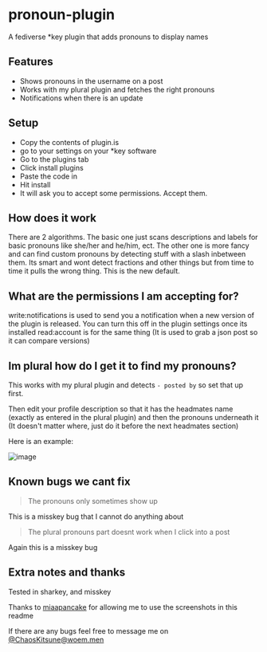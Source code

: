# pronoun-plugin
A fediverse *key plugin that adds pronouns to display names

## Features
 - Shows pronouns in the username on a post
 - Works with my plural plugin and fetches the right pronouns
 - Notifications when there is an update

## Setup
 - Copy the contents of plugin.is
 - go to your settings on your *key software
 - Go to the plugins tab
 - Click install plugins
 - Paste the code in
 - Hit install
 - It will ask you to accept some permissions. Accept them.

## How does it work
There are 2 algorithms. The basic one just scans descriptions and labels for basic pronouns like she/her and he/him, ect. The other one is more fancy and can find custom pronouns by detecting stuff with a slash inbetween them. Its smart and wont detect fractions and other things but from time to time it pulls the wrong thing. This is the new default. 

## What are the permissions I am accepting for?
write:notifications is used to send you a notification when a new version of the plugin is released. You can turn this off in the plugin settings once its installed
read:account is for the same thing (It is used to grab a json post so it can compare versions)

## Im plural how do I get it to find my pronouns?
This works with my plural plugin and detects ` - posted by ` so set that up first.

Then edit your profile description so that it has the headmates name (exactly as entered in the plural plugin) and then the pronouns underneath it (It doesn't matter where, just do it before the next headmates section) 

Here is an example:

![image](https://github.com/KevinWh0/pronoun-plugin/assets/45321184/1e664521-21eb-485d-a53c-b354c900f953)


## Known bugs we cant fix

> The pronouns only sometimes show up

This is a misskey bug that I cannot do anything about

> The plural pronouns part doesnt work when I click into a post

Again this is a misskey bug

## Extra notes and thanks
Tested in sharkey, and misskey

Thanks to [miaapancake](https://woem.men/@miaapancake) for allowing me to use the screenshots in this readme

If there are any bugs feel free to message me on [@ChaosKitsune@woem.men](https://woem.men/@ChaosKitsune)
